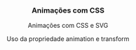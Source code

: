 <h3 align="center">
  Animações com CSS
</h3>

<p align="center">Animações com CSS e SVG</p>

<p align="center">Uso da propriedade animation e transform</p>
